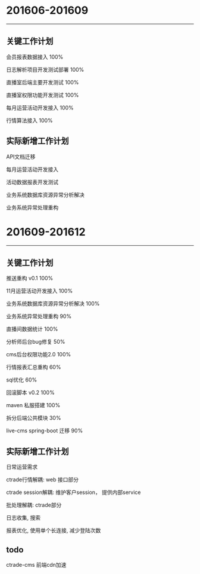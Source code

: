 # 201606-201609
---

## 关键工作计划		

会员报表数据接入 100%

日志解析项目开发测试部署 100%

直播室后端主要开发测试 100%

直播室权限功能开发测试 100%

每月运营活动开发接入 100%

行情算法接入 100%

## 实际新增工作计划		

API文档迁移

每月运营活动开发接入

活动数据报表开发测试

业务系统数据库资源异常分析解决

业务系统异常处理重构


# 201609-201612
---

## 关键工作计划		

推送重构 v0.1 100%

11月运营活动开发接入 100%

业务系统数据库资源异常分析解决 100%

业务系统异常处理重构 90%

直播间数据统计 100%

分析师后台bug修复 50%

cms后台权限功能2.0 100%

行情报表汇总重构 60%

sql优化 60%

回滚脚本 v0.2 100%

maven 私服搭建 100%

拆分后端公共模块 30%

live-cms spring-boot 迁移 90%


## 实际新增工作计划		

日常运营需求

ctrade行情解耦: web 接口部分

ctrade session解耦: 维护客户session， 提供内部service

批处理解耦: ctrade部分

日志收集, 搜索

报表优化, 使用单个长连接, 减少登陆次数

## todo

ctrade-cms  前端cdn加速
